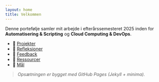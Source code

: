 ```yaml
---
layout: home
title: Velkommen
---
```


Denne portefølje samler mit arbejde i efterårssemesteret 2025 inden for **Automatisering & Scripting** og **Cloud Computing & DevOps**.

- 📁 [Projekter](/projects/)
- 📝 [Refleksioner](/refleksioner/)
- 💬 [Feedback](/feedback/)
- 🔗 [Ressourcer](/ressourcer/)
- 🎯 [Mål](/maal/)

> *Opsætningen er bygget med GitHub Pages (Jekyll + minima).*
